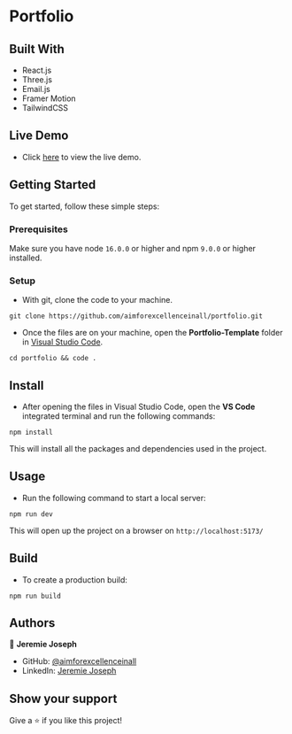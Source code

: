 # Portfolio

## Built With

- React.js
- Three.js
- Email.js
- Framer Motion
- TailwindCSS

## Live Demo

- Click [here](https://jeremiejoseph.netlify.app/) to view the live demo.

## Getting Started

To get started, follow these simple steps:

### Prerequisites

Make sure you have node `16.0.0` or higher and npm `9.0.0` or higher installed.

### Setup

- With git, clone the code to your machine.

```
git clone https://github.com/aimforexcellenceinall/portfolio.git
```

- Once the files are on your machine, open the **Portfolio-Template** folder in [Visual Studio Code](https://code.visualstudio.com/download).

```
cd portfolio && code .
```

## Install

- After opening the files in Visual Studio Code, open the **VS Code** integrated terminal and run the following commands:

```
npm install
```

This will install all the packages and dependencies used in the project.

## Usage

- Run the following command to start a local server:

```
npm run dev
```

This will open up the project on a browser on `http://localhost:5173/`

## Build

- To create a production build:

```
npm run build
```

## Authors

👤 **Jeremie Joseph**

- GitHub: [@aimforexcellenceinall](https://github.com/aimforexcellenceinall?tab=repositories)
- LinkedIn: [Jeremie Joseph](https://www.linkedin.com/in/jeremiejoseph)

## Show your support

Give a ⭐️ if you like this project!

